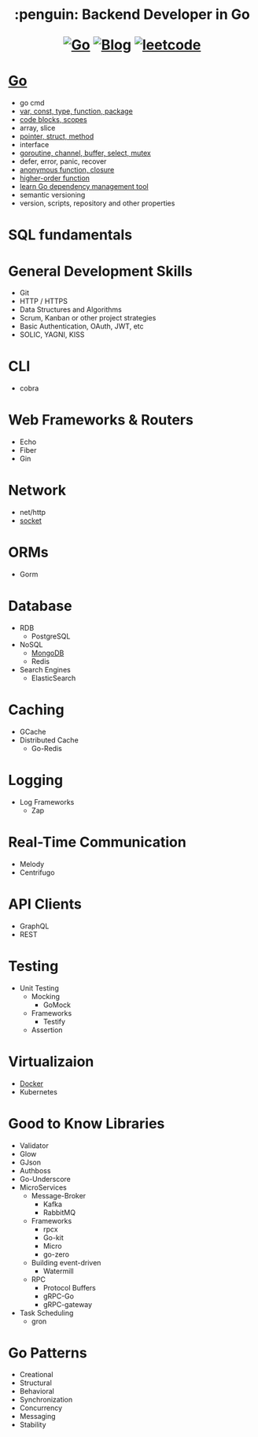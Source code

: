 <h1 align="center"> :penguin: Backend Developer in Go

<p align="center">
  <a href="#Go"><img src="https://img.shields.io/badge/language-Go-blue.svg" alt="Go"></a>
  <a href="https://regy.dev"><img src="https://img.shields.io/badge/Blog-ReGY's Inspiration-critical.svg" alt="Blog"></a>
  <a href="https://github.com/ReGYChang/LeetCode"><img src="https://img.shields.io/badge/algo-leetcode-brightgreen.svg" alt="leetcode"></a>
</p>

# [Go](go/README.md)
- go cmd
- [var, const, type, function, package](go/var_const_type_function_package.md)
- [code blocks, scopes](go/code_blocks_scopes.md)
- array, slice
- [pointer, struct, method](go/pointer_struct_method.md)
- interface
- [goroutine, channel, buffer, select, mutex](go/go_channel_buffer_select_mutex.md)
- defer, error, panic, recover
- [anonymous function, closure](go/anonymouse_closure.md)
- [higher-order function](go/higher_order_func.md)
- [learn Go dependency management tool](go/pkg_tools.md)
- semantic versioning
- version, scripts, repository and other properties

# SQL fundamentals
# General Development Skills
  - Git
  - HTTP / HTTPS
  - Data Structures and Algorithms
  - Scrum, Kanban or other project strategies
  - Basic Authentication, OAuth, JWT, etc
  - SOLIC, YAGNI, KISS
# CLI
  - cobra
# Web Frameworks & Routers
  - Echo
  - Fiber
  - Gin
# Network
  - net/http
  - [socket](network/socket.md)
# ORMs
  - Gorm
# Database
  - RDB
      - PostgreSQL
  - NoSQL
      - [MongoDB](database/mongodb.md)
      - Redis
  - Search Engines
      - ElasticSearch
# Caching
  - GCache
  - Distributed Cache
      - Go-Redis
# Logging
  - Log Frameworks
      - Zap
# Real-Time Communication
  - Melody
  - Centrifugo
# API Clients
  - GraphQL
  - REST
# Testing
  - Unit Testing
      - Mocking
          - GoMock
      - Frameworks
          - Testify
      - Assertion
# Virtualizaion
  - [Docker](virtualization/docker.md)
  - Kubernetes
# Good to Know Libraries
  - Validator
  - Glow
  - GJson
  - Authboss
  - Go-Underscore
  - MicroServices
      - Message-Broker
          - Kafka
          - RabbitMQ
      - Frameworks
          - rpcx
          - Go-kit
          - Micro
          - go-zero
      - Building event-driven
          - Watermill
      - RPC
          - Protocol Buffers
          - gRPC-Go
          - gRPC-gateway
  - Task Scheduling
      - gron
# Go Patterns
  - Creational
  - Structural
  - Behavioral
  - Synchronization
  - Concurrency
  - Messaging
  - Stability
